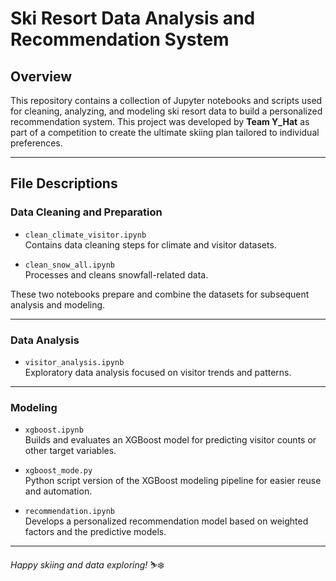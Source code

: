 # Ski Resort Data Analysis and Recommendation System

## Overview
This repository contains a collection of Jupyter notebooks and scripts used for cleaning, analyzing, and modeling ski resort data to build a personalized recommendation system. This project was developed by **Team Y_Hat** as part of a competition to create the ultimate skiing plan tailored to individual preferences.

---

## File Descriptions

### Data Cleaning and Preparation
- `clean_climate_visitor.ipynb`  
  Contains data cleaning steps for climate and visitor datasets.
  
- `clean_snow_all.ipynb`  
  Processes and cleans snowfall-related data.

These two notebooks prepare and combine the datasets for subsequent analysis and modeling.

---

### Data Analysis
- `visitor_analysis.ipynb`  
  Exploratory data analysis focused on visitor trends and patterns.

---

### Modeling
- `xgboost.ipynb`  
  Builds and evaluates an XGBoost model for predicting visitor counts or other target variables.

- `xgboost_mode.py`  
  Python script version of the XGBoost modeling pipeline for easier reuse and automation.

- `recommendation.ipynb`  
  Develops a personalized recommendation model based on weighted factors and the predictive models.

---


*Happy skiing and data exploring!* ⛷️❄️
